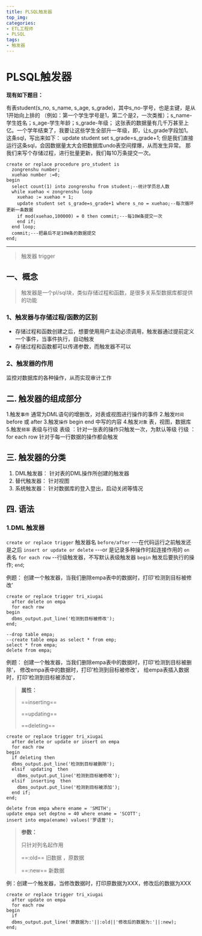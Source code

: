 ```yaml
---
title: PLSQL触发器
top_img: 
categories: 
- ETL工程师
- PLSQL
tags:
- 触发器
---
```


# PLSQL触发器

**现有如下题目：**

有表student(s_no, s_name, s_age, s_grade)，其中s_no-学号，也是主键，是从1开始向上排的
（例如：第一个学生学号是1，第二个是2，一次类推）；s_name-学生姓名；s_age-学生年龄；s_grade-年级；
这张表的数据量有几千万甚至上亿。一个学年结束了，我要让这些学生全部升一年级，即，让s_grade字段加1。
这条sql，写出来如下：
update student set s_grade=s_grade+1;
但是我们直接运行这条sql，会因数据量太大会把数据库undo表空间撑爆，从而发生异常。
那我们来写个存储过程，进行批量更新，我们每10万条提交一次。

```plsql
create or replace procedure pro_student is
  zongrenshu number;
  xuehao number :=0;
begin
  select count(1) into zongrenshu from student;--统计学员总人数
  while xuehao < zongrenshu loop
    xuehao := xuehao + 1;
    update student set s_grade=s_grade+1 where s_no = xuehao;--每次循环更新一条数据
    if mod(xuehao,100000) = 0 then commit;---每10W条提交一次
    end if;
  end loop;
  commit;---把最后不足10W条的数据提交
end;
```



----------------------------------------------------------------------------------------
> 触发器 trigger
>

## 一、概念

> 触发器是一个pl/sql块，类似存储过程和函数，是很多关系型数据库都提供的功能
>

### 1、触发器与存储过程/函数的区别

- 存储过程和函数创建之后，想要使用用户主动必须调用，触发器通过提前定义一个事件，当事件执行，自动触发
- 存储过程和函数都可以传递参数，而触发器不可以

### 2、触发器的作用

监控对数据库的各种操作，从而实现审计工作

## 二. 触发器的组成部分

1.触发`事件`  通常为DML语句的增删改，对表或视图进行操作的事件
2.触发`时间`  before 或 after 
3.触发`操作`  begin end 中写的内容
4.触发`对象`  表，视图，数据库
5.触发`频率`  表级与行级
            表级 ：针对一张表的操作只触发一次，为默认等级
            行级 ： for each row   针对于每一行数据的操作都会触发



## 三. 触发器的分类

1. DML触发器：  针对表的DML操作所创建的触发器
2. 替代触发器： 针对视图
3. 系统触发器： 针对数据库的登入登出，启动关闭等情况



## 四. 语法

### 1.DML 触发器

`create or replace trigger` 触发器名
`before/after`  ---在代码运行之前触发还是之后
`insert or update or delete` ---or 是记录多种操作时起连接作用的
`on` 表名
`for each row` --行级触发器，不写默认表级触发器
`begin`
  触发后要执行的操作;
`end`;



例题：
创建一个触发器，当我们删除empa表中的数据时，打印'检测到目标被修改'

```plsql
create or replace trigger tri_xiugai
  after delete on empa
  for each row
begin
  dbms_output.put_line('检测到目标被修改');
end;

--drop table empa;
--create table empa as select * from emp;
select * from empa;
delete from empa;
```


例题：
创建一个触发器，当我们删除empa表中的数据时，打印'检测到目标被删除'，
                      修改empa表中的数据时，打印'检测到目标被修改'，
                        给empa表插入数据时，打印'检测到目标被添加'，

> **属性：** 
>
> ==inserting==
>
> ==updating==
>
> ==deleting==

```plsql
create or replace trigger tri_xiugai
  after delete or update or insert on empa
  for each row
begin
  if deleting then 
  dbms_output.put_line('检测到目标被删除');
  elsif  updating  then 
    dbms_output.put_line('检测到目标被修改');
  elsif  inserting  then 
    dbms_output.put_line('检测到目标被添加');
  end if;
end;

delete from empa where ename = 'SMITH';
update empa set deptno = 40 where ename = 'SCOTT';
insert into empa(ename) values('罗语萱');
```

> **参数：**
>
> 只针对列名起作用
>
> ==:old== 旧数据 ，原数据
>
> ==:new== 新数据



例：创建一个触发器，当修改数据时，打印原数据为XXX，修改后的数据为XXX

```plsql
create or replace trigger tri_xiugai
  after update on empa
  for each row
begin
  if 
  dbms_output.put_line('原数据为:'||:old||'修改后的数据为:'||:new);
end;
```

